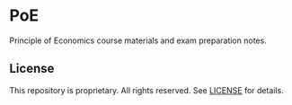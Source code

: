 # PoE

Principle of Economics course materials and exam preparation notes.

## License

This repository is proprietary. All rights reserved. See [LICENSE](LICENSE) for details.